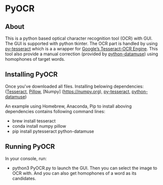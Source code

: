 # PyOCR

## About
This is a python based optical character recognition tool (OCR) with GUI.
The GUI is supported with python tkinter. The OCR part is handled by
using [py-tesseract](https://pypi.org/project/pytesseract/) which is a
a wrapper for 
[Google’s Tesseract-OCR Engine](https://github.com/tesseract-ocr/tesseract). 
This tool also provide a manual correction 
(provided by [python-datamuse](https://pypi.org/project/python-datamuse/)) 
using homophones of target words. 

## Installing PyOCR
Once you've downloaded all files. Installing belowing dependencies:
([Tesseract](https://github.com/tesseract-ocr/tesseract), 
[Pillow](https://pillow.readthedocs.io/en/stable/), 
[Numpy] (https://numpy.org),
[py-tesseract](https://pypi.org/project/pytesseract/), 
[python-datamuse](https://pypi.org/project/python-datamuse/))

An example using Homebrew, Anaconda, Pip to install aboving dependencies 
contains following command lines:
* brew install tesseract
* conda install numpy pillow
* pip install pytesseract python-datamuse

## Running PyOCR
In your console, run:
* python3 PyOCR.py
to launch the GUI. Then you can select the image to OCR with. And you
can also get homophones of a word as its candidates.

